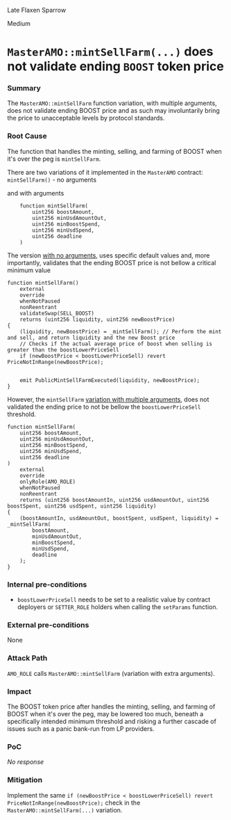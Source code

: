 Late Flaxen Sparrow

Medium

# `MasterAMO::mintSellFarm(...)` does not validate ending `BOOST` token price

### Summary

The `MasterAMO::mintSellFarm` function variation, with multiple arguments, does not validate ending BOOST price and as such may involuntarily bring the price to unacceptable levels by protocol standards.


### Root Cause

The function that handles the minting, selling, and farming of BOOST when it's over the peg is `mintSellFarm`. 

There are two variations of it implemented in the `MasterAMO` contract:
`mintSellFarm()` - no arguments

and with arguments

```solidity
    function mintSellFarm(
        uint256 boostAmount,
        uint256 minUsdAmountOut,
        uint256 minBoostSpend,
        uint256 minUsdSpend,
        uint256 deadline
    )
```

The version [with no arguments](https://github.com/sherlock-audit/2024-10-axion/blob/main/liquidity-amo/contracts/MasterAMO.sol#L278-L291), uses specific default values and, more importantly, validates that the ending BOOST price is not bellow a critical minimum value

```solidity
function mintSellFarm()
    external
    override
    whenNotPaused
    nonReentrant
    validateSwap(SELL_BOOST)
    returns (uint256 liquidity, uint256 newBoostPrice)
{
    (liquidity, newBoostPrice) = _mintSellFarm(); // Perform the mint and sell, and return liquidity and the new Boost price
    // Checks if the actual average price of boost when selling is greater than the boostLowerPriceSell
    if (newBoostPrice < boostLowerPriceSell) revert PriceNotInRange(newBoostPrice);


    emit PublicMintSellFarmExecuted(liquidity, newBoostPrice);
}
```

However, the `mintSellFarm` [variation with multiple arguments](https://github.com/sherlock-audit/2024-10-axion/blob/main/liquidity-amo/contracts/MasterAMO.sol#L218-L240), does not validated the ending price to not be bellow the `boostLowerPriceSell` threshold.

```solidity
function mintSellFarm(
    uint256 boostAmount,
    uint256 minUsdAmountOut,
    uint256 minBoostSpend,
    uint256 minUsdSpend,
    uint256 deadline
)
    external
    override
    onlyRole(AMO_ROLE)
    whenNotPaused
    nonReentrant
    returns (uint256 boostAmountIn, uint256 usdAmountOut, uint256 boostSpent, uint256 usdSpent, uint256 liquidity)
{
    (boostAmountIn, usdAmountOut, boostSpent, usdSpent, liquidity) = _mintSellFarm(
        boostAmount,
        minUsdAmountOut,
        minBoostSpend,
        minUsdSpend,
        deadline
    );
}
```


### Internal pre-conditions

- `boostLowerPriceSell` needs to be set to a realistic value by contract deployers or `SETTER_ROLE` holders when calling the `setParams` function.


### External pre-conditions

None

### Attack Path

`AMO_ROLE` calls `MasterAMO::mintSellFarm` (variation with extra arguments).

### Impact

The BOOST token price after handles the minting, selling, and farming of BOOST when it's over the peg, may be lowered too much, beneath a specifically intended minimum threshold and risking a further cascade of issues such as a panic bank-run from LP providers.



### PoC

_No response_

### Mitigation

Implement the same `if (newBoostPrice < boostLowerPriceSell) revert PriceNotInRange(newBoostPrice);` check in the `MasterAMO::mintSellFarm(...)` variation.

